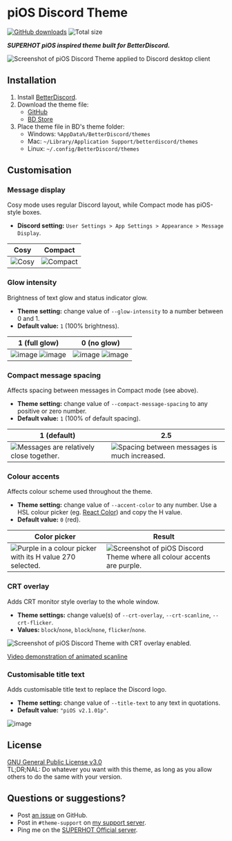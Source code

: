 # piOS Discord Theme
[![GitHub downloads](https://img.shields.io/github/downloads/saltssaumure/pios-discord-theme/total?color=purple&label=GitHub%20downloads&style=flat-square)](https://github.com/Saltssaumure/pios-discord-theme/releases/latest "Latest release")
![Total size](https://img.shields.io/github/repo-size/saltssaumure/pios-discord-theme?style=flat-square "Total size")

***SUPERHOT piOS inspired theme built for BetterDiscord.***

![Screenshot of piOS Discord Theme applied to Discord desktop client](https://user-images.githubusercontent.com/29710355/123527529-72121600-d6d8-11eb-9580-da3987ee8398.png)

## Installation
1. Install [BetterDiscord](https://betterdiscord.app/).
2. Download the theme file:
    - [GitHub](https://github.com/Saltssaumure/pios-discord-theme/releases/latest)
    - [BD Store](https://betterdiscord.app/theme/?id=572)
3. Place theme file in BD's theme folder:
    - Windows: `%AppData%/BetterDiscord/themes`
    - Mac: `~/Library/Application Support/betterdiscord/themes`
    - Linux: `~/.config/BetterDiscord/themes`

## Customisation

### Message display
Cosy mode uses regular Discord layout, while Compact mode has piOS-style boxes.

- **Discord setting:** `User Settings > App Settings > Appearance > Message Display`.

|Cosy|Compact|
|-|-|
|![Cosy](https://user-images.githubusercontent.com/29710355/154400330-eb4434ac-1716-4c3f-bca1-8b6ba509e9c3.png)|![Compact](https://user-images.githubusercontent.com/29710355/154400528-66fea4d8-53c1-4178-91f5-88729bde0e81.png)|

### Glow intensity
Brightness of text glow and status indicator glow. 

- **Theme setting:** change value of `--glow-intensity` to a number between 0 and 1.
- **Default value:** `1` (100% brightness).

| 1 (full glow) | 0 (no glow) |
|-|-|
| ![image](https://user-images.githubusercontent.com/29710355/165006236-eeddba57-b7d6-4bd6-81af-1f649c5000dc.png) ![image](https://user-images.githubusercontent.com/29710355/165006394-3f6b4379-a35f-4506-a855-6a86d9e1f142.png) | ![image](https://user-images.githubusercontent.com/29710355/165006329-896ad462-f94d-447a-acd6-75cb0573cae4.png) ![image](https://user-images.githubusercontent.com/29710355/165006379-8c60fedd-7f42-4f70-a134-33da1a5211e4.png)

### Compact message spacing
Affects spacing between messages in Compact mode (see above).

- **Theme setting:** change value of `--compact-message-spacing` to any positive or zero number.
- **Default value:** `1` (100% of default spacing).

|1 (default)|2.5|
|-|-|
|![Messages are relatively close together.](https://user-images.githubusercontent.com/29710355/162553148-11c5bf02-7b9d-4d46-a8b6-bba509759452.png)|![Spacing between messages is much increased.](https://user-images.githubusercontent.com/29710355/162553169-ef3c2230-5527-4736-9c7f-a4ef1d1f51f1.png)

### Colour accents
Affects colour scheme used throughout the theme.

- **Theme setting:** change value of `--accent-color` to any number. Use a HSL colour picker (eg. [React Color](https://casesandberg.github.io/react-color/)) and copy the H value.
- **Default value:** `0` (red).

|Color picker|Result|
|-|-|
|![Purple in a colour picker with its H value 270 selected.](https://user-images.githubusercontent.com/29710355/162552090-57011aeb-8b97-45e6-a96c-d13287761cf8.png)|![Screenshot of piOS Discord Theme where all colour accents are purple.](https://user-images.githubusercontent.com/29710355/162551985-ed568020-7f12-4300-ad31-0c5a66be4645.png)|

### CRT overlay
Adds CRT monitor style overlay to the whole window.

- **Theme settings:** change value(s) of `--crt-overlay`, `--crt-scanline`, `--crt-flicker`.
- **Values:** `block`/`none`, `block`/`none`, `flicker`/`none`.

![Screenshot of piOS Discord Theme with CRT overlay enabled.](https://user-images.githubusercontent.com/29710355/182611054-c0cb9122-1eac-42ec-93d1-ab5a203a7e15.png)

[Video demonstration of animated scanline](https://drive.google.com/uc?id=1xFbTWA5qIZAurVJdjOptnCd6OMBLBfEz)

### Customisable title text
Adds customisable title text to replace the Discord logo.

- **Theme setting:** change value of `--title-text` to any text in quotations.
- **Default value:** `"piOS v2.1.01p"`.

![image](https://user-images.githubusercontent.com/29710355/185759617-42fc6937-4523-4559-ba9c-5e9bb2ba8d3c.png)

## License
[GNU General Public License v3.0](https://github.com/Saltssaumure/pios-discord-theme/blob/main/LICENSE)  
<span title="Too long; didn't read; not a lawyer">TL;DR;NAL</span>: Do whatever you want with this theme, as long as you allow others to do the same with your version.

## Questions or suggestions?
- Post [an issue](https://github.com/Saltssaumure/pios-discord-theme/issues) on GitHub.
- Post in `#theme-support` on [my support server](https://discord.gg/uy8nKQVatp).
- Ping me on the [SUPERHOT Official server](https://discord.gg/9eAwJF8).
